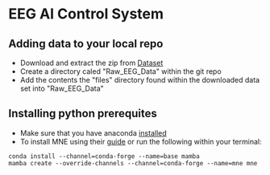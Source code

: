 # EEG AI Control System

## Adding data to your local repo
- Download and extract the zip from [Dataset](https://physionet.org/content/eegmmidb/1.0.0/)
- Create a directory caled "Raw_EEG_Data" within the git repo
- Add the contents the "files" directory found within the downloaded data set into "Raw_EEG_Data"

## Installing python prerequites
- Make sure that you have anaconda [installed](https://www.anaconda.com/products/distribution)
- To install MNE using their [guide](https://mne.tools/stable/install/index.html) or run the following within your terminal:

```
conda install --channel=conda-forge --name=base mamba
mamba create --override-channels --channel=conda-forge --name=mne mne
```